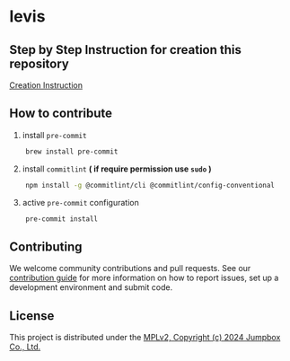 # levis

## Step by Step Instruction for creation this repository
[Creation Instruction](./docs/instuction.md)

## How to contribute
1. install `pre-commit`
```bash
    brew install pre-commit
```
2. install `commitlint` **( if require permission use `sudo` )**
```bash
    npm install -g @commitlint/cli @commitlint/config-conventional
```
3. active `pre-commit` configuration
```bash
    pre-commit install
```

## Contributing

We welcome community contributions and pull requests. See our [contribution
guide](./CONTRIBUTING.md) for more information on how to report issues, set up a
development environment and submit code.

## License
This project is distributed under the [MPLv2, Copyright (c) 2024 Jumpbox Co., Ltd.](./LICENSE)

